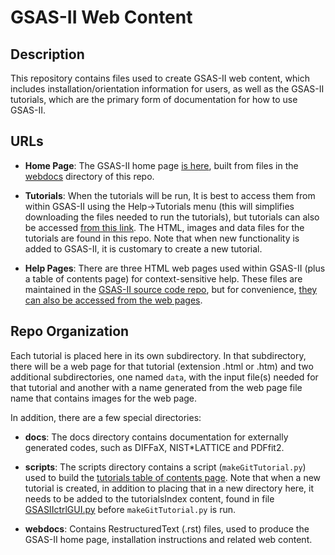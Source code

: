 # GSAS-II Web Content

## Description
This repository contains files used to create GSAS-II web content, which includes installation/orientation information for users, as well as the GSAS-II tutorials, which are the primary form of documentation for how to use GSAS-II. 

## URLs
* **Home Page**: The GSAS-II home page [is here](https://advancedphotonsource.github.io/GSAS-II-tutorials/index.html), built from files in the [webdocs](https://github.com/AdvancedPhotonSource/GSAS-II-tutorials/tree/main/webdocs) directory of this repo. 

* **Tutorials**: When the tutorials will be run, It is best to access them from within GSAS-II using the Help->Tutorials menu (this will simplifies downloading the files needed to run the tutorials), but tutorials can also be accessed [from this link](https://advancedphotonsource.github.io/GSAS-II-tutorials/tutorials.html). The HTML, images and data files for the tutorials are found in this repo. Note that when new functionality is added to GSAS-II, it is customary to create a new tutorial. 

* **Help Pages**: There are three HTML web pages used within GSAS-II (plus a table of contents page) for context-sensitive help. These files are maintained in the [GSAS-II source code repo](https://github.com/AdvancedPhotonSource/GSAS-II/tree/master/GSASII/help), but for convenience, [they can also be accessed from the web pages](https://advancedphotonsource.github.io/GSAS-II-tutorials/help/gsasII-index.html).

## Repo Organization
Each tutorial is placed here in its own subdirectory. In that subdirectory, there will be a web page for that tutorial (extension .html or .htm) and two additional subdirectories, one named `data`, with the input file(s) needed for that tutorial and another with a name generated from the web page file name that contains images for the web page. 

In addition, there are a few special directories: 

* **docs**: The docs directory contains documentation for externally generated codes, such as
DIFFaX, NIST*LATTICE and PDFfit2.

* **scripts**: The scripts directory contains a script (`makeGitTutorial.py`) used to build the [tutorials table of contents page](https://advancedphotonsource.github.io/GSAS-II-tutorials/tutorials.html). Note that when a new tutorial is created, in addition to placing that in a new directory here, it needs to be added to the tutorialsIndex content, found in file [GSASIIctrlGUI.py](https://github.com/AdvancedPhotonSource/GSAS-II/blob/master/GSASII/GSASIIctrlGUI.py) before `makeGitTutorial.py` is run. 

* **webdocs**: Contains RestructuredText (.rst) files, used to produce the GSAS-II home page, installation instructions and related web content. 
